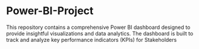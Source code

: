 # Power-BI-Project
This repository contains a comprehensive Power BI dashboard designed to provide insightful visualizations and data analytics. The dashboard is built to track and analyze key performance indicators (KPIs) for Stakeholders
